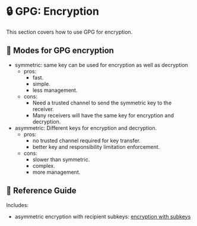 # 🔒 GPG: Encryption

This section covers how to use GPG for encryption.

## 📌 Modes for GPG encryption

* symmetric: same key can be used for encryption as well as decryption
  * pros:
    * fast.
    * simple.
    * less management.
  * cons:
    * Need a trusted channel to send the symmetric key to the receiver.
    * Many receivers will have the same key for encryption and decryption.
* asymmetric: Different keys for encryption and decryption.
  * pros:
    * no trusted channel required for key transfer.
    * better key and responsibility limitation enforcement.
  * cons:
    * slower than symmetric.
    * complex.
    * more management.

## 📄 Reference Guide

Includes:

* asymmetric encryption with recipient subkeys: [encryption with subkeys](./recipients/encryption-with-subkey.md)
